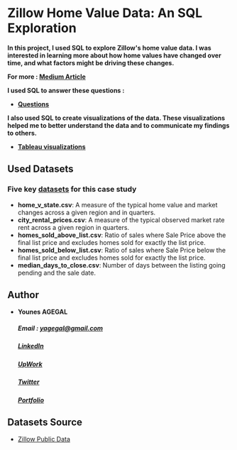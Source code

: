 # Zillow Home Value Data: An SQL Exploration

<strong>In this project, I used SQL to explore Zillow's home value data. I was interested in learning more about how home values have changed over time, and what factors might be driving these changes.

For more : [Medium Article](https://httpsyns.medium.com/exploring-zillows-home-value-data-unveiling-trends-and-factors-shaping-the-real-estate-market-fc02fb147be9)

I used SQL to answer these questions :

- [Questions](https://github.com/httpyns/zillow_home_value_analysis_2023/blob/main/questionnaire/README.md)
  
I also used SQL to create visualizations of the data. These visualizations helped me to better understand the data and to communicate my findings to others.
- [Tableau visualizations ](https://public.tableau.com/views/zillow_dashboard/Dashboard1?:language=en-US&:display_count=n&:origin=viz_share_link) </strong>


## Used Datasets

 ### Five key [datasets](https://github.com/httpyns/zillow_home_value_analysis_2023/tree/main/csv) for this case study

  - <strong>home_v_state.csv</strong>: A measure of the typical home value and market changes across a given region and in quarters.
- <strong>city_rental_prices.csv</strong>: A measure of the typical observed market rate rent across a given region in quarters.
- <strong>homes_sold_above_list.csv</strong>: Ratio of sales where Sale Price above the final list price and excludes homes sold for exactly the list price.
- <strong>homes_sold_below_list.csv</strong>: Ratio of sales where Sale Price below the final list price and excludes homes sold for exactly the list price.
- <strong>median_days_to_close.csv</strong>: Number of days between the listing going pending and the sale date.



## Author

  - **Younes AGEGAL**
       ##### Email : yagegal@gmail.com
       ##### [LinkedIn](https://www.linkedin.com/in/younesagegal/)
       ##### [UpWork](https://www.upwork.com/freelancers/younesa11)
       ##### [Twitter](https://twitter.com/httpsyns)
       ##### [Portfolio](https://datawithyounes.tech/)


## Datasets Source
- [Zillow Public Data](https://www.zillow.com/research/data/)

